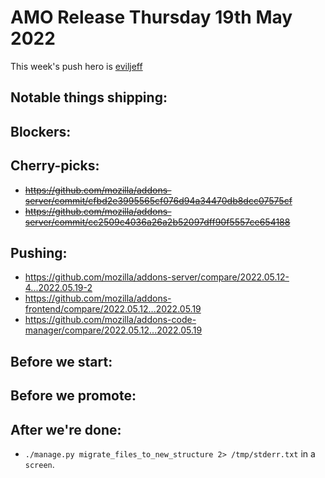 # AMO Release Thursday 19th May 2022

This week's push hero is [eviljeff](https://github.com/eviljeff)

## Notable things shipping:

## Blockers:

## Cherry-picks:
- ~~https://github.com/mozilla/addons-server/commit/cfbd2e3995565cf076d94a34470db8dcc07575cf~~
- ~~https://github.com/mozilla/addons-server/commit/cc2509c4036a26a2b52097dff90f5557ce654188~~

## Pushing:

- https://github.com/mozilla/addons-server/compare/2022.05.12-4...2022.05.19-2
- https://github.com/mozilla/addons-frontend/compare/2022.05.12...2022.05.19
- https://github.com/mozilla/addons-code-manager/compare/2022.05.12...2022.05.19

## Before we start:

## Before we promote:

## After we're done:
- `./manage.py migrate_files_to_new_structure 2> /tmp/stderr.txt` in a `screen`.
